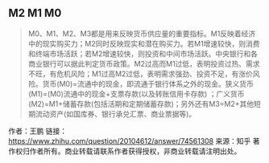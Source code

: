 ## M2 M1 M0 
> M0、M1、M2、M3都是用来反映货币供应量的重要指标。M1反映着经济中的现实购买力；M2同时反映现实和潜在购买力。若M1增速较快，则消费和终端市场活跃；若M2增速较快，则投资和中间市场活跃。中央银行和各商业银行可以据此判定货币政策。M2过高而M1过低，表明投资过热、需求不旺，有危机风险；M1过高M2过低，表明需求强劲、投资不足，有涨价风险。货币(M0)=流通中的现金，即流通于银行体系之外的现金。狭义货币(M1)=(M0)流通中的现金+支票存款(以及转账信用卡存款) ；广义货币(M2)=M1+储蓄存款(包括活期和定期储蓄存款)；另外还有M3=M2+其他短期流动资产(如国库券、银行承兑汇票、商业票据等)。

作者：王鹏
链接：https://www.zhihu.com/question/20104612/answer/74561308
来源：知乎
著作权归作者所有。商业转载请联系作者获得授权，非商业转载请注明出处。